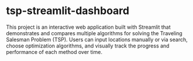 # tsp-streamlit-dashboard
This project is an interactive web application built with Streamlit that demonstrates and compares multiple algorithms for solving the Traveling Salesman Problem (TSP). Users can input locations manually or via search, choose optimization algorithms, and visually track the progress and performance of each method over time.
